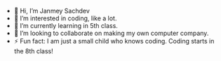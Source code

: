 - 👋 Hi, I’m Janmey Sachdev
- 👀 I’m interested in coding, like a lot.
- 🌱 I’m currently learning in 5th class. 
- 💞️ I’m looking to collaborate on making my own computer company. 
- ⚡ Fun fact: I am just a small child who knows coding. Coding starts in the 8th class!

<!---
Janmey-Sachdev/Janmey-Sachdev is a ✨ special ✨ repository because its `README.md` (this file) appears on your GitHub profile.
You can click the Preview link to take a look at your changes.
--->
